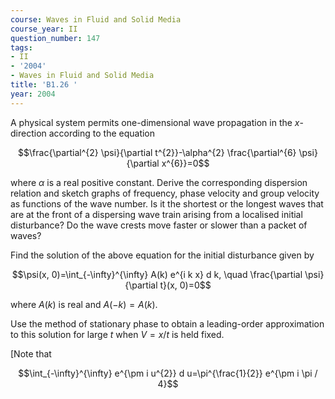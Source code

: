 ```yaml
---
course: Waves in Fluid and Solid Media
course_year: II
question_number: 147
tags:
- II
- '2004'
- Waves in Fluid and Solid Media
title: 'B1.26 '
year: 2004
---
```



A physical system permits one-dimensional wave propagation in the $x$-direction according to the equation

$$\frac{\partial^{2} \psi}{\partial t^{2}}-\alpha^{2} \frac{\partial^{6} \psi}{\partial x^{6}}=0$$

where $\alpha$ is a real positive constant. Derive the corresponding dispersion relation and sketch graphs of frequency, phase velocity and group velocity as functions of the wave number. Is it the shortest or the longest waves that are at the front of a dispersing wave train arising from a localised initial disturbance? Do the wave crests move faster or slower than a packet of waves?

Find the solution of the above equation for the initial disturbance given by

$$\psi(x, 0)=\int_{-\infty}^{\infty} A(k) e^{i k x} d k, \quad \frac{\partial \psi}{\partial t}(x, 0)=0$$

where $A(k)$ is real and $A(-k)=A(k)$.

Use the method of stationary phase to obtain a leading-order approximation to this solution for large $t$ when $V=x / t$ is held fixed.

[Note that

$$\int_{-\infty}^{\infty} e^{\pm i u^{2}} d u=\pi^{\frac{1}{2}} e^{\pm i \pi / 4}$$